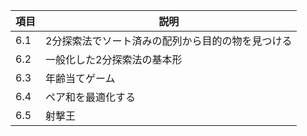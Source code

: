 
| 項目 | 説明                                              |
|------|---------------------------------------------------|
| 6.1  | 2分探索法でソート済みの配列から目的の物を見つける |
| 6.2  | 一般化した2分探索法の基本形                       |
| 6.3  | 年齢当てゲーム                                    |
| 6.4  | ペア和を最適化する                                |
| 6.5  | 射撃王                                            |




